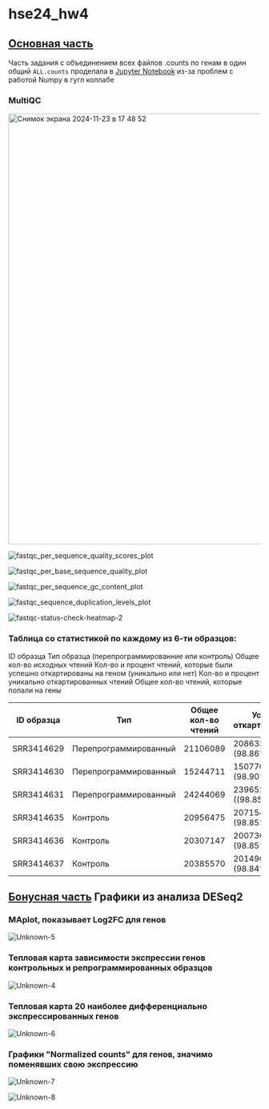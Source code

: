 # hse24_hw4

## [Основная часть](https://colab.research.google.com/drive/1BQtJeJQYu8ka5_e8qinDEj53rIUMEGZY#scrollTo=hECODRNGUE5x)

Часть задания с объединением всех файлов .counts по генам в один общий `ALL.counts` проделала в [Jupyter Notebook](src/minor_bioinf_hw4_2.ipynb) из-за проблем с работой Numpy в гугл коллабе

### MultiQC

<img width="861" alt="Снимок экрана 2024-11-23 в 17 48 52" src="https://github.com/user-attachments/assets/a313a34a-0e17-484e-b726-d5eab7030497">

![fastqc_per_sequence_quality_scores_plot](https://github.com/user-attachments/assets/477a53d8-d6fe-4850-8def-f858ce408f9d)


![fastqc_per_base_sequence_quality_plot](https://github.com/user-attachments/assets/ec36cc2d-9a55-4f29-8cfe-9aa229b805a9)

![fastqc_per_sequence_gc_content_plot](https://github.com/user-attachments/assets/63eda2f1-c505-4016-b854-c7bb280eab79)

![fastqc_sequence_duplication_levels_plot](https://github.com/user-attachments/assets/05a8acee-5ad3-41e3-95cb-79f27a9af789)

![fastqc-status-check-heatmap-2](https://github.com/user-attachments/assets/d1205f30-910c-4ef2-a4ab-5fbcd9cde329)

### Таблица со статистикой по каждому из 6-ти образцов:
ID образца
Тип образца (перепрограммированние или контроль)
Общее кол-во исходных чтений
Кол-во и процент чтений, которые были успешно откартированы на геном (уникально или нет)
Кол-во и процент уникально откартированных чтений
Общее кол-во чтений, которые попали на гены


| ID образца | Тип | Общее кол-во чтений | Успешно откартированные | Уникально откартированные |кол-во чтений в гене |
|-----------|-----------|-----------|-----------|-----------|-----------|
| SRR3414629  | Перепрограммированный  | 21106089  | 20863369 (98.86%)  | 18573565 (88.00%)  | 16224313  |
| SRR3414630  | Перепрограммированный  | 15244711  | 15077019 (98.90%) | 13320505 (87.38%) | 11583775 |
| SRR3414631 |Перепрограммированный | 24244069 | 23965262 ((98.85%) | 21159606 (87.28%) | 18613501 |
| SRR3414635 | Контроль | 20956475 | 20715476 (98.85%) | 18637053 (88.93%) | 16463013 |
| SRR3414636 | Контроль | 20307147 | 20073615 (98.85%) | 18032679 (88.80%) | 15942667 |
| SRR3414637 | Контроль | 20385570 | 20149097 (98.84%) | 18043406 (88.51%)| 15914380 |

  

 
## [Бонусная часть](https://colab.research.google.com/drive/11zx_fQMrDTV6K8V2WZbAD34aR3GhTJSO?usp=sharing) Графики из анализа DESeq2 

### MAplot, показывает Log2FC для генов
![Unknown-5](https://github.com/user-attachments/assets/b6b4dbdc-6f8a-463d-9c1a-c64a09c569af)

### Тепловая карта зависимости экспрессии генов контрольных и репрограммированных образцов
![Unknown-4](https://github.com/user-attachments/assets/fbbe564f-3657-4e87-900e-a097bbe68d56)

### Тепловая карта 20 наиболее дифференциально экспрессированных генов
![Unknown-6](https://github.com/user-attachments/assets/e337b442-5b99-4d81-9c53-9abf779094d1)

### Графики "Normalized counts" для генов, значимо поменявших свою экспрессию 
![Unknown-7](https://github.com/user-attachments/assets/3975ce3c-9131-4aae-bdb6-a3d5dddf62e5)

![Unknown-8](https://github.com/user-attachments/assets/d151818c-e96a-4d0b-8b9e-56d3da619c5b)
